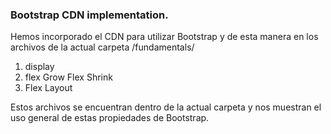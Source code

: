 ### Bootstrap CDN implementation.

Hemos incorporado el CDN para utilizar Bootstrap y de esta manera en los archivos de la actual carpeta /fundamentals/

1. display
2. flex Grow Flex Shrink
3. Flex Layout

Estos archivos se encuentran dentro de la actual carpeta y nos muestran el uso general de estas propiedades de Bootstrap.